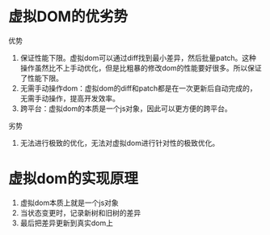 # 虚拟DOM的优劣势

优势

1. 保证性能下限。虚拟dom可以通过diff找到最小差异，然后批量patch。这种操作虽然比不上手动优化，但是比粗暴的修改dom的性能要好很多。所以保证了性能下限。
2. 无需手动操作dom：虚拟dom的diff和patch都是在一次更新后自动完成的，无需手动操作，提高开发效率。
3. 跨平台：虚拟dom的本质是一个js对象，因此可以更方便的跨平台。

劣势

1. 无法进行极致的优化，无法对虚拟dom进行针对性的极致优化。

# 虚拟dom的实现原理

1. 虚拟dom本质上就是一个js对象
2. 当状态变更时，记录新树和旧树的差异
3. 最后把差异更新到真实dom上